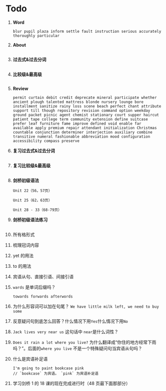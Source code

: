 # Todo

1. **Word**

   ```
   blur pupil plaza inform settle fault instruction serious accurately thoroughly particular
   ```

2. **About**

   ```

   ```

3. **过去式&过去分词**

   ```

   ```

4. **比较级&最高级**

   ```

   ```

5. **Review**

   ```
   permit curtain debit credit deprecate mineral participate whether ancient plough talented mattress blonde nursery lounge bore installment sanitize rainy loss scene beach perfect chant attribute support till though repository revision command option weekday ground packet picnic agent chemist stationary court supper haircut patient tape college term community extension define suitcase prefer leaf furniture fame improve defined void enable far available apply premium repair attendant initialization Christmas countable conjunction determiner interjection auxiliary combine transitive numeral fashionable abbreviation mood configuration accessibility compass preserve
   ```

6. **复习过去式&过去分词**

   ```

   ```

7. **复习比较级&最高级**

   ```

   ```

8. **剑桥初级语法**

   ```
   Unit 22（56，57页）

   Unit 25（62，63页）

   Unit 28 - 33（68-79页）
   ```

9. **剑桥初级语法练习**

   ```

   ```

10. 所有格形式

11. 梳理冠词内容

12. yet 的用法

13. to 的用法

14. 宾语从句、直接引语、间接引语

15. `wards` 是单词后缀吗？

    ```
    towards forwards afterwords
    ```

16. 为什么形容词可以加在句尾？ `We have little milk left, we need to buy some`

17. 反意疑问句到底怎么回答？什么情况下用`Yes`什么情况下用`No`

18. `Jack lives very near us` 这句话中 `near`是什么词性？

19. `Does it rain a lot where you live?` 为什么翻译成“你住的地方经常下雨吗？”。后面的`where you live` 不是一个特殊疑问句当宾语从句吗？

20. 什么是宾语补足语

    ```
    I'm going to paint bookcase pink
    // `bookcase` 为宾语。 `pink` 为宾语补足语
    ```

21. 学习剑桥 1 的 18 课的现在完成进行时（48 页最下面那部分）
